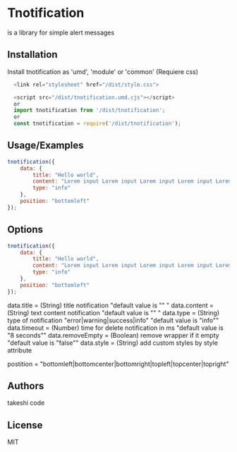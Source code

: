 
# Tnotification

is a library for simple alert messages


## Installation

Install tnotification as 'umd', 'module' or 'common' (Requiere css)

```javascript
  <link rel="stylesheet" href="/dist/style.css">

  <script src="/dist/tnotification.umd.cjs"></script>
  or
  import tnotification from '/dist/tnotification';
  or
  const tnotification = require('/dist/tnotification');
```
## Usage/Examples

```javascript
tnotification({
    data: {
        title: "Hello world",
        content: "Lorem input Lorem input Lorem input Lorem input Lorem",
        type: "info"
    },
    position: "bottomleft"
});
```


## Options
```javascript
tnotification({
    data: {
        title: "Hello world",
        content: "Lorem input Lorem input Lorem input Lorem input Lorem",
        type: "info"
    },
    position: "bottomleft"
});
```
data.title = (String) title notification "default value is "" "
data.content = (String) text content notification "default value is "" "
data.type = (String) type of notification "error|warning|success|info" "default value is "info""
data.timeout = (Number) time for delete notification in ms "default value is "8 seconds""
data.removeEmpty = (Boolean) remove wrapper if it empty "default value is "false""
data.style = (String) add custom styles by style attribute 

postition = "bottomleft|bottomcenter|bottomright|topleft|topcenter|topright"

## Authors
takeshi code


## License
MIT